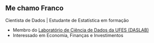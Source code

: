 ## Me chamo Franco
Cientista de Dados | Estudante de Estatística em formação 
- Membro do [Laboratório de Ciência de Dados da UFES (DASLAB)](https://daslab-ufes.github.io/)
- Interessado em Economia, Finanças e Investimentos

